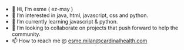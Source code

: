 - 👋 Hi, I’m esme ( ez-may )
- 👀 I’m interested in java, html, javascript, css and python.
- 🌱 I’m currently learning javascript & python.
- 💞️ I’m looking to collaborate on projects that push forward to help the community. 
- 📫 How to reach me @ esme.milan@cardinalhealth.com

<!---
cah-esmemilan/cah-esmemilan is a ✨ special ✨ repository because its `README.md` (this file) appears on your GitHub profile.
You can click the Preview link to take a look at your changes.
--->
